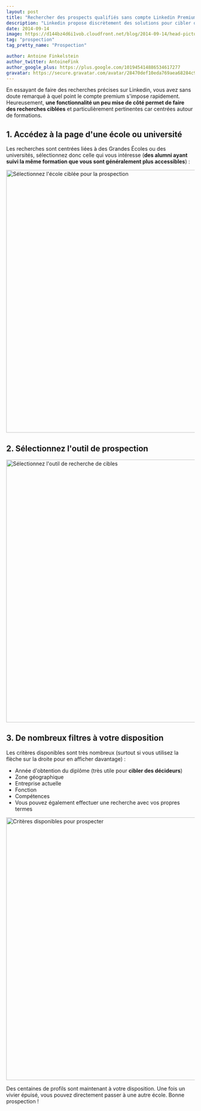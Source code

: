 ```yaml
---
layout: post
title: "Rechercher des prospects qualifiés sans compte Linkedin Premium"
description: "Linkedin propose discrètement des solutions pour cibler des prospects très qualifiés sans compte prenium."
date: 2014-09-14
image: https://d144bz4d6i1vob.cloudfront.net/blog/2014-09-14/head-picture.jpg
tag: "prospection"
tag_pretty_name: "Prospection"

author: Antoine Finkelstein
author_twitter: AntoineFink
author_google_plus: https://plus.google.com/101945414886534617277
gravatar: https://secure.gravatar.com/avatar/28470def10eda769aea68284c919493f?d=mm&s=40&r=G
---
```


En essayant de faire des recherches précises sur Linkedin, vous avez sans doute remarqué à quel point le compte premium s'impose rapidement. Heureusement, **une fonctionnalité un peu mise de côté permet de faire des recherches ciblées** et particulièrement pertinentes car centrées autour de formations.

## 1. Accédez à la page d'une école ou université

Les recherches sont centrées liées à des Grandes Écoles ou des universités, sélectionnez donc celle qui vous intéresse (**des alumni ayant suivi la même formation que vous sont généralement plus accessibles**) :

<img class="img-responsive" src="https://d144bz4d6i1vob.cloudfront.net/blog/2014-09-14/selection-ecole.jpg" alt="Sélectionnez l'école ciblée pour la prospection" width="700" />

## 2. Sélectionnez l'outil de prospection

<img class="img-responsive" src="https://d144bz4d6i1vob.cloudfront.net/blog/2014-09-14/selection-recherche.jpg" alt="Sélectionnez l'outil de recherche de cibles" width="700" />

## 3. De nombreux filtres à votre disposition

Les critères disponibles sont très nombreux (surtout si vous utilisez la flèche sur la droite pour en afficher davantage) :

* Année d'obtention du diplôme (très utile pour **cibler des décideurs**)
* Zone géographique
* Entreprise actuelle
* Fonction
* Compétences
* Vous pouvez également effectuer une recherche avec vos propres termes

<img class="img-responsive" src="https://d144bz4d6i1vob.cloudfront.net/blog/2014-09-14/criteres-disponibles.jpg" alt="Critères disponibles pour prospecter" width="700" />

<br>

Des centaines de profils sont maintenant à votre disposition. Une fois un vivier épuisé, vous pouvez directement passer à une autre école. Bonne prospection !